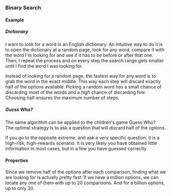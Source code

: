### Binary Search

#### Example

##### Dictionary

I want to look for a word in an English dictionary. An intuitive way to do it
is to open the dictionary at a random page, look for any word, compare it with
the word I'm looking for and see if it has to be before or after that one.
Then, I repeat the process and on every step the search range gets smaller
until I find the word I was looking for.

Instead of looking for a random page, the fastest way for any word is to grab
the word in the exact middle. This way each step will discard exactly half of
the options available. Picking a random word has a small chance of discarding
most of the words and a high chance of discarding few. Choosing half ensures
the maximum number of steps.

##### Guess Who?

The same algorithm can be applied to the children's game Guess Who?. The
optimal strategy is to ask a question that will discard half of the options.

If you go to the opposite extreme, and ask a very specific question, it is
a high-risk, high-rewards scenario. It is very likely you have obtained little
information in most cases, but in a few you have guessed correctly.

#### Properties

Since we remove half of the options after each comparison, finding what we are
looking for is actually pretty fast. If we have a million options, we can
locate any one of them with up to 20 comparisons. And for a billion options,
up to only 30.
